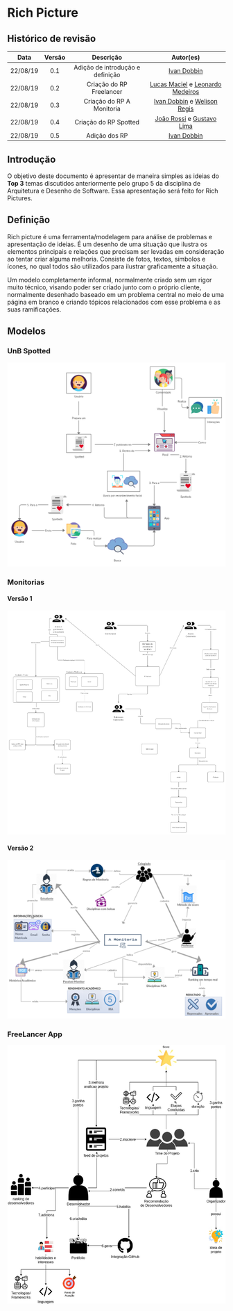 # Rich Picture


## Histórico de revisão

| Data | Versão | Descrição | Autor(es)|
|:----:|:------:|:---------:|:--------:|
|22/08/19|0.1|Adição de introdução e definição|[Ivan Dobbin](https://github.com/darmsDD)|
|22/08/19|0.2| Criação do RP Freelancer| [Lucas Maciel](lucasmacielaguiar@gmail.com) e [Leonardo Medeiros](https://github.com/leomedeiros1) 
|22/08/19|0.3| Criação do RP A Monitoria|[Ivan Dobbin](https://github.com/darmsDD) e [Welison Regis](https://github.com/WelisonR)
|22/08/19|0.4| Criação do RP Spotted|[João Rossi](https://github.com/bielrossi15) e [Gustavo Lima](https://github.com/gustavolima00)|
|22/08/19|0.5|Adição dos RP|[Ivan Dobbin](https://github.com/darmsDD)


## Introdução
O objetivo deste documento é apresentar de maneira simples as ideias do **Top 3** temas discutidos anteriormente pelo grupo 5 da disciplina de Arquitetura e Desenho de Software. Essa apresentação será feito for Rich Pictures.

## Definição

Rich picture é uma ferramenta/modelagem para análise de problemas e apresentação de ideias. É um desenho de uma situação que ilustra os elementos principais e relações que precisam ser levadas em consideração ao tentar criar alguma melhoria. Consiste de fotos, textos, símbolos e ícones, no qual todos são utilizados para ilustrar graficamente a situação.

Um modelo completamente informal, normalmente criado sem um rigor muito técnico, visando poder ser criado junto com o próprio cliente, normalmente desenhado baseado em um problema central no meio de uma página em branco e criando tópicos relacionados com esse problema e as suas ramificações.

## Modelos

### UnB Spotted
![Spotted](../assets/img/rich_picture/spotted.jpg)

### Monitorias

#### Versão 1
![Monitoria](../assets/img/rich_picture/monitoria_v1.jpg)

#### Versão 2
![Monitoria](../assets/img/rich_picture/monitoria_v2.png)

### FreeLancer App
![FreeLancer](../assets/img/rich_picture/freelancer.jpg)
